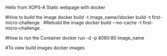 Hello from XOPS-A Static webpage with docker

#How to build the image
docker build -t image_name//docker build -t first-micro-challenge .
#Rebuild the image
docker build --no-cache -t first-micro-challenge .

#How to run the Container
docker run -d -p 8080:80 image_name

#To view build images
docker images
